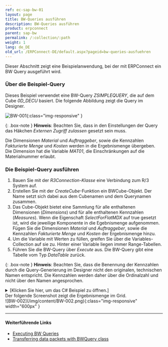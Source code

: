 ```yaml
---
ref: ec-sap-bw-01
layout: page
title: BW-Queries ausführen
description: BW-Queries ausführen
product: erpconnect
parent: sap-bw
permalink: /:collection/:path
weight: 1
lang: de_DE
old_url: /ERPConnect-DE/default.aspx?pageid=bw-queries-ausfuehren
---
```


Dieser Abschnitt zeigt eine Beispielanwendung, bei der mit ERPConnect ein BW Query ausgeführt wird.

### Über die Beispiel-Query

Dieses Beispiel verwendet eine BW-Query *ZSIMPLEQUERY*, die auf dem Cube *0D_DECU* basiert. 
Die folgende Abbildung zeigt die Query im Designer. <br>

![BW-001](/img/content/BW-001.png){:class="img-responsive" }

{: .box-note }
**Hinweis**: Beachten Sie, dass in den Einstellungen der Query das Häkchen *Externen Zugriff zulassen* gesetzt sein muss.

Die Dimensionen *Material* und *Auftraggeber*, sowie die Kennzahlen *Fakturierte Menge* und *Kosten* werden in die Ergebnismenge übergeben. 
Die Dimension hat die Variable *MAT01*, die Einschränkungen auf die Materialnummer erlaubt. 

### Die Beispiel-Query ausführen

1. Bauen Sie mit der *R3Connection-Klasse* eine Verbindung zum R/3 System auf.
2. Erstellen Sie mit der *CreateCube*-Funktion ein BWCube-Objekt. 
Der Name setzt sich dabei aus dem Cubenamen und dem Querynamen zusammen.
3. Das Cube-Objekt bietet eine Sammlung für alle enthaltenen Dimensionen (*Dimensions*) und für alle enthaltenen Kennzahlen (*Measures*). 
Wenn die Eigenschaft *SelectForFlatMDX* auf true gesetzt ist, wird die jeweilige Komponente in die Egebnismenge aufgenommen. <br>
Fügen Sie die Dimensionen *Material* und *Auftraggeber*, sowie die Kennzahlen *Fakturierte Menge* und *Kosten* der Ergebnismenge hinzu.
4. Um die Variable mit Werten zu füllen, greifen Sie über die Variables-Collection auf sie zu. 
Hinter einer Variable liegen immer Range-Tabellen.
5. Führen Sie die BW-Query über *Execute* aus. Die BW-Query gibt eine Tabelle vom Typ *DataTable* zurück. 

{: .box-note }
**Hinweis**: Beachten Sie, dass die Benennung der Kennzahlen durch die Query-Generierung im Designer nicht den originalen, 
technischen Namen entspricht. Die Kennzahlen werden daher über die Ordinalzahl und nicht über den Namen angesprochen.


<details>
<summary>[Klicken Sie hier, um das C# Beispiel zu öffnen.]</summary>
{% highlight csharp %}
private void Go_Click(object sender, System.EventArgs e)
       {
           R3Connection con = new R3Connection("SAPServer",00,"SAPUser","Password","EN","800");
           con.Open(false);
 
           BWCube query = con.CreateBWCube("0D_DECU/ZSIMPLEQUERY");
           query.Dimensions["0D_MATERIAL"].SelectForFlatMDX = true;
           query.Dimensions["0D_SOLD_TO"].SelectForFlatMDX = true;
           query.Measures[0].SelectForFlatMDX = true;
           query.Measures[1].SelectForFlatMDX = true;
 
           query.Variables["MAT01"].SingleRange.LowValue = this.txtMatNr.Text;
 
           this.dataGrid1.DataSource = query.Execute();
           
       }
{% endhighlight %}
</details>
<!---
<details>
<summary>[VB]</summary>
{% highlight visualbasic %}
Private Sub Go_Click(ByVal sender As Object, ByVal e As System.EventArgs)
  
    Using con As R3Connection = New R3Connection
  
  
        con.UserName = "erpconnect"
        con.Password = "pass"
        con.Language = "DE"
        con.Client = "800"
        con.Host = "sapserver"
        con.SystemNumber = 11
  
        con.Open(False)
  
        Dim query As BWCube = _
           con.CreateBWCube("0D_DECU/ZSIMPLEQUERY")
  
        query.Dimensions("0D_MATERIAL").SelectForFlatMDX = True
        query.Dimensions("0D_SOLD_TO").SelectForFlatMDX = True
        query.Measures(0).SelectForFlatMDX = True
        query.Measures(1).SelectForFlatMDX = True
        query.Variables("MAT01").SingleRange.LowValue = _ Me.txtMatNr.Text
        Me.dataGrid1.DataSource = query.Execute
    End Using
  
End Sub
{% endhighlight %}
</details>
-->
Der folgende Screenshot zeigt die Ergebnismenge im Grid. <br>
![BW-002](/img/content/BW-002.png){:class="img-responsive" width="600px" }

****
#### Weiterführende Links
- [Executing BW Queries](https://kb.theobald-software.com/erpconnect-samples/executing-bw-queries)
- [Transferring data packets with BWQuery class](https://kb.theobald-software.com/erpconnect-samples/transferring-data-packets-with-bwquery-class)